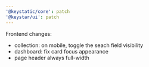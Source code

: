 ```yaml
---
'@keystatic/core': patch
'@keystar/ui': patch
---
```


Frontend changes:

- collection: on mobile, toggle the seach field visibility
- dashboard: fix card focus appearance
- page header always full-width
